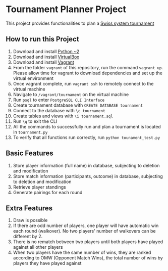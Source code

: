 Tournament Planner Project
=============

This project provides functionalities to plan a [Swiss system tournament](https://en.wikipedia.org/wiki/Swiss-system_tournament)

## How to run this Project

1. Download and install [Python ~2](https://www.python.org/downloads/)
1. Download and install [VirtualBox](https://www.virtualbox.org/wiki/Downloads)
1. Download and install [Vagrant](https://www.vagrantup.com/)
1. From the folder `vagrant` of this repository, run the command `vagrant up`. Please allow time for vagrant to download dependencies and set up the virtual environment
1. Once vagrant complete, run `vagrant ssh` to remotely connect to the virtual machine
1. Navigate to `/vagrant/tournament` on the virtual machine
1. Run `psql` to enter `PostgreSQL CLI Interface`
1. Create tournament database with `CREATE DATABASE tournament`
1. Connect to the database with `\c tournament`
1. Create tables and views with `\i tournament.sql`
1. Run `\q` to exit the CLI
1. All the commands to successfully run and plan a tournament is located in `tournament.py`
1. To verify that all functions run correctly, run `python tounament_test.py`

## Basic Features
1. Store player information (full name) in database, subjecting to deletion and modification
1. Store match information (participants, outcome) in database, subjecting to deletion and modification
1. Retrieve player standings
1. Generate pairings for each round

## Extra Features
1. Draw is possible
1. If there are odd number of players, one player will have automatic win each round (walkover). No two players' number of walkovers can be different by 2.
1. There is no rematch between two players until both players have played against all other players
1. When two players have the same number of wins, they are ranked according to OMW (Opponent Match Wins), the total number of wins by players they have played against
